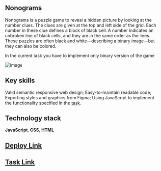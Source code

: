 ## Nonograms

Nonograms is a puzzle game to reveal a hidden picture by looking at the number clues. The clues are given at the top and left side of the grid. Each number in these clue defines a block of black cell. A number indicates an unbroken line of black cells, and they are in the same order as the lines. These puzzles are often black and white—describing a binary image—but they can also be colored.

In the current task you have to implement only binary version of the game

![image](https://github.com/rolling-scopes-school/tetiana-ket-JSFE2023Q4/assets/99186560/9dcf83ef-004a-4abc-95b6-dc657aa150a5)

## Key skills

Valid semantic responsive web design;
Easy-to-maintain readable code;
Exporting styles and graphics from Figma;
Using JavaScript to implement the functionality specified in the [task](https://github.com/rolling-scopes-school/tasks/tree/master/tasks/nonograms).

## Technology stack

**JavaScript**, **CSS**, **HTML**

## [Deploy Link]([https://rolling-scopes-school.github.io/tetiana-ket-JSFE2023Q4/coffee-house/pages/Home/index.html](https://rolling-scopes-school.github.io/tetiana-ket-JSFE2023Q4/nonograms/index.html))

## [Task Link](https://github.com/rolling-scopes-school/tasks/tree/master/tasks/nonograms)
